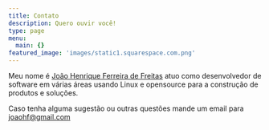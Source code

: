 ```yaml
---
title: Contato
description: Quero ouvir você!
type: page
menu:
  main: {}
featured_image: 'images/static1.squarespace.com.png'
---
```


Meu nome é
[João Henrique Ferreira de Freitas](https://www.linkedin.com/in/jo%C3%A3o-henrique-freitas/)
atuo como desenvolvedor de software em várias áreas usando Linux e opensource
para a construção de produtos e soluções.

Caso tenha alguma sugestão ou outras questões mande um email para
joaohf@gmail.com
